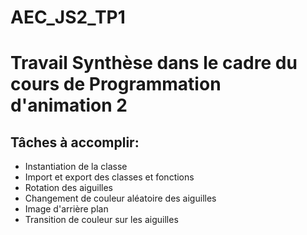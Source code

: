 # AEC_JS2_TP1

# Travail Synthèse dans le cadre du cours de Programmation d'animation 2
## Tâches à accomplir:
- Instantiation de la classe
- Import et export des classes et fonctions
- Rotation des aiguilles
- Changement de couleur aléatoire des aiguilles
- Image d'arrière plan
- Transition de couleur sur les aiguilles
